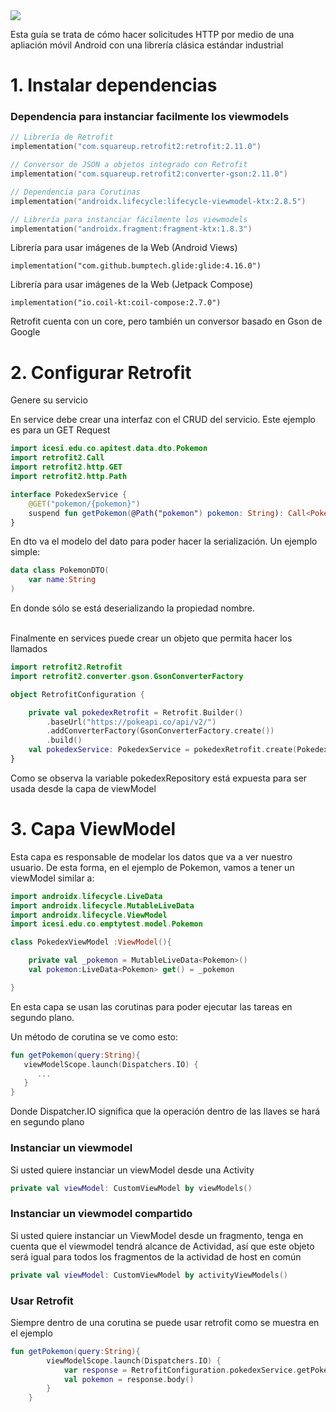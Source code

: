 <img src="https://sutilweb.eu/wp-content/uploads/2023/08/API-REST.jpg">

Esta guía se trata de cómo hacer solicitudes HTTP por medio de una apliación móvil Android con una librería clásica estándar industrial

# 1. Instalar dependencias

### Dependencia para instanciar facilmente los viewmodels
```kotlin
// Librería de Retrofit
implementation("com.squareup.retrofit2:retrofit:2.11.0")  

// Conversor de JSON a objetos integrado con Retrofit
implementation("com.squareup.retrofit2:converter-gson:2.11.0")

// Dependencia para Corutinas
implementation("androidx.lifecycle:lifecycle-viewmodel-ktx:2.8.5")

// Librería para instanciar fácilmente los viewmodels
implementation("androidx.fragment:fragment-ktx:1.8.3")
```

Librería para usar imágenes de la Web (Android Views)
```
implementation("com.github.bumptech.glide:glide:4.16.0")
```

Librería para usar imágenes de la Web (Jetpack Compose)
```
implementation("io.coil-kt:coil-compose:2.7.0")
```

Retrofit cuenta con un core, pero también un conversor basado en Gson de Google




# 2. Configurar Retrofit
Genere su servicio

En service debe crear una interfaz con el CRUD del servicio. Este ejemplo es para un GET Request
```kotlin
import icesi.edu.co.apitest.data.dto.Pokemon
import retrofit2.Call
import retrofit2.http.GET
import retrofit2.http.Path

interface PokedexService {
    @GET("pokemon/{pokemon}")
    suspend fun getPokemon(@Path("pokemon") pokemon: String): Call<Pokemon>
}
```
En dto va el modelo del dato para poder hacer la serialización. Un ejemplo simple:
```kotlin
data class PokemonDTO(
    var name:String
)
```
En donde sólo se está deserializando la propiedad nombre.</br> </br>

Finalmente en services puede crear un objeto que permita hacer los llamados
```kotlin
import retrofit2.Retrofit
import retrofit2.converter.gson.GsonConverterFactory

object RetrofitConfiguration {

    private val pokedexRetrofit = Retrofit.Builder()
        .baseUrl("https://pokeapi.co/api/v2/")
        .addConverterFactory(GsonConverterFactory.create())
        .build()
    val pokedexService: PokedexService = pokedexRetrofit.create(PokedexService::class.java)
}
```
Como se observa la variable pokedexRepository está expuesta para ser usada desde la capa de viewModel


# 3. Capa ViewModel
Esta capa es responsable de modelar los datos que va a ver nuestro usuario.
De esta forma, en el ejemplo de Pokemon, vamos a tener un viewModel similar a:
```kotlin
import androidx.lifecycle.LiveData
import androidx.lifecycle.MutableLiveData
import androidx.lifecycle.ViewModel
import icesi.edu.co.emptytest.model.Pokemon

class PokedexViewModel :ViewModel(){

    private val _pokemon = MutableLiveData<Pokemon>()
    val pokemon:LiveData<Pokemon> get() = _pokemon

}
```
En esta capa se usan las corutinas para poder ejecutar las tareas en segundo plano.

Un método de corutina se ve como esto:
```kotlin
fun getPokemon(query:String){
   viewModelScope.launch(Dispatchers.IO) {
      ...
   }
}
```
Donde Dispatcher.IO significa que la operación dentro de las llaves se hará en segundo plano


### Instanciar un viewmodel
Si usted quiere instanciar un viewModel desde una Activity
```kotlin
private val viewModel: CustomViewModel by viewModels()
```

### Instanciar un viewmodel compartido
Si usted quiere instanciar un ViewModel desde un fragmento, tenga en cuenta que el viewmodel tendrá alcance de Actividad, así que este objeto será igual para todos los fragmentos de la actividad de host en común
```kotlin
private val viewModel: CustomViewModel by activityViewModels()
```


### Usar Retrofit
Siempre dentro de una corutina se puede usar retrofit como se muestra en el ejemplo
```kotlin
fun getPokemon(query:String){
        viewModelScope.launch(Dispatchers.IO) {
            var response = RetrofitConfiguration.pokedexService.getPokemon(query).execute()
            val pokemon = response.body()
        }
    }
```




